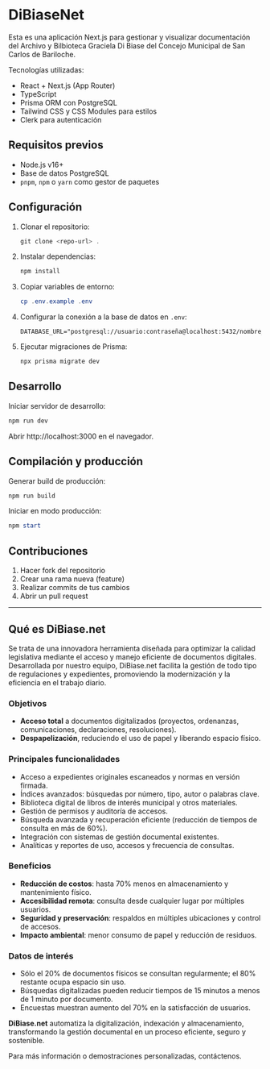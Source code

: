 # DiBiaseNet

Esta es una aplicación Next.js para gestionar y visualizar documentación del Archivo y Bilbioteca Graciela Di Biase  del Concejo Municipal de San Carlos de Bariloche.

Tecnologías utilizadas:
- React + Next.js (App Router)
- TypeScript
- Prisma ORM con PostgreSQL
- Tailwind CSS y CSS Modules para estilos
- Clerk para autenticación

## Requisitos previos

- Node.js v16+
- Base de datos PostgreSQL
- `pnpm`, `npm` o `yarn` como gestor de paquetes

## Configuración

1. Clonar el repositorio:
   ```powershell
   git clone <repo-url> .
   ```
2. Instalar dependencias:
   ```powershell
   npm install
   ```
3. Copiar variables de entorno:
   ```powershell
   cp .env.example .env
   ```
4. Configurar la conexión a la base de datos en `.env`:
   ```dotenv
   DATABASE_URL="postgresql://usuario:contraseña@localhost:5432/nombre_db"
   ```
5. Ejecutar migraciones de Prisma:
   ```powershell
   npx prisma migrate dev
   ```

## Desarrollo

Iniciar servidor de desarrollo:
```powershell
npm run dev
```
Abrir http://localhost:3000 en el navegador.

## Compilación y producción

Generar build de producción:
```powershell
npm run build
```
Iniciar en modo producción:
```powershell
npm start
```


## Contribuciones

1. Hacer fork del repositorio
2. Crear una rama nueva (feature)
3. Realizar commits de tus cambios
4. Abrir un pull request

---
## Qué es DiBiase.net

Se trata de una innovadora herramienta diseñada para optimizar la calidad legislativa mediante el acceso y manejo eficiente de documentos digitales. Desarrollada por nuestro equipo, DiBiase.net facilita la gestión de todo tipo de regulaciones y expedientes, promoviendo la modernización y la eficiencia en el trabajo diario.

### Objetivos
- **Acceso total** a documentos digitalizados (proyectos, ordenanzas, comunicaciones, declaraciones, resoluciones).
- **Despapelización**, reduciendo el uso de papel y liberando espacio físico.

### Principales funcionalidades
- Acceso a expedientes originales escaneados y normas en versión firmada.
- Índices avanzados: búsquedas por número, tipo, autor o palabras clave.
- Biblioteca digital de libros de interés municipal y otros materiales.
- Gestión de permisos y auditoría de accesos.
- Búsqueda avanzada y recuperación eficiente (reducción de tiempos de consulta en más de 60%).
- Integración con sistemas de gestión documental existentes.
- Analíticas y reportes de uso, accesos y frecuencia de consultas.

### Beneficios
- **Reducción de costos**: hasta 70% menos en almacenamiento y mantenimiento físico.
- **Accesibilidad remota**: consulta desde cualquier lugar por múltiples usuarios.
- **Seguridad y preservación**: respaldos en múltiples ubicaciones y control de accesos.
- **Impacto ambiental**: menor consumo de papel y reducción de residuos.

### Datos de interés
- Sólo el 20% de documentos físicos se consultan regularmente; el 80% restante ocupa espacio sin uso.
- Búsquedas digitalizadas pueden reducir tiempos de 15 minutos a menos de 1 minuto por documento.
- Encuestas muestran aumento del 70% en la satisfacción de usuarios.

**DiBiase.net** automatiza la digitalización, indexación y almacenamiento, transformando la gestión documental en un proceso eficiente, seguro y sostenible.

Para más información o demostraciones personalizadas, contáctenos.

